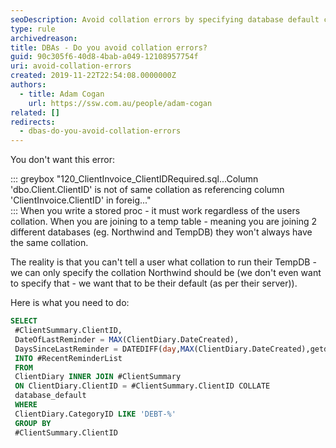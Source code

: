 ```yaml
---
seoDescription: Avoid collation errors by specifying database default collation when joining tables or creating temporary tables.
type: rule
archivedreason:
title: DBAs - Do you avoid collation errors?
guid: 90c305f6-40d8-4bab-a049-12108957754f
uri: avoid-collation-errors
created: 2019-11-22T22:54:08.0000000Z
authors:
  - title: Adam Cogan
    url: https://ssw.com.au/people/adam-cogan
related: []
redirects:
  - dbas-do-you-avoid-collation-errors
---
```


You don't want this error:

::: greybox
"120_ClientInvoice_ClientIDRequired.sql...Column 'dbo.Client.ClientID' is not of same collation as referencing column 'ClientInvoice.ClientID' in foreig..."  
:::
When you write a stored proc - it must work regardless of the users collation. When you are joining to a temp table - meaning you are joining 2 different databases (eg. Northwind and TempDB) they won't always have the same collation.

The reality is that you can't tell a user what collation to run their TempDB - we can only specify the collation Northwind should be (we don't even want to specify that - we want that to be their default (as per their server)).

<!--endintro-->

Here is what you need to do:

```sql
SELECT
 #ClientSummary.ClientID,
 DateOfLastReminder = MAX(ClientDiary.DateCreated),
 DaysSinceLastReminder = DATEDIFF(day,MAX(ClientDiary.DateCreated),getdate())
 INTO #RecentReminderList
 FROM
 ClientDiary INNER JOIN #ClientSummary
 ON ClientDiary.ClientID = #ClientSummary.ClientID COLLATE
 database_default
 WHERE
 ClientDiary.CategoryID LIKE 'DEBT-%'
 GROUP BY
 #ClientSummary.ClientID
```
